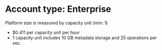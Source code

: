 # Account type: Enterprise

Platform size is measured by capacity unit (min: 1)
- $0.411 per capacity unit per hour
- 1 capacity unit includes 10 GB metadata storage and 25 operations per sec.

